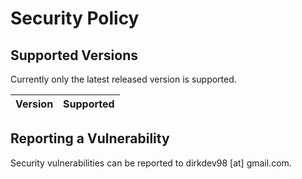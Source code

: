 # Security Policy

## Supported Versions

Currently only the latest released version is supported.

| Version | Supported          |
| ------- | ------------------ |

## Reporting a Vulnerability

Security vulnerabilities can be reported to dirkdev98 [at] gmail.com.
